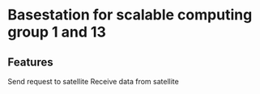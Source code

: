 # Basestation for scalable computing group 1 and 13

## Features
Send request to satellite
Receive data from satellite
